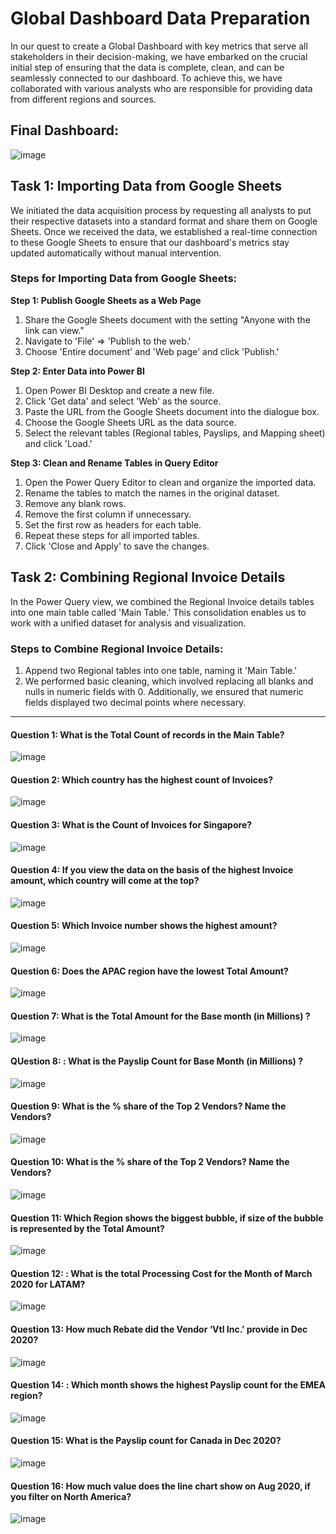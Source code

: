 # Global Dashboard Data Preparation

In our quest to create a Global Dashboard with key metrics that serve all stakeholders in their decision-making, we have embarked on the crucial initial step of ensuring that the data is complete, clean, and can be seamlessly connected to our dashboard. To achieve this, we have collaborated with various analysts who are responsible for providing data from different regions and sources.

## Final Dashboard:
![image](https://github.com/sanjanapaluri/Powerbi_Projects/assets/127730680/6eb45469-1cb5-4899-a193-28d08cea7b18)


## Task 1: Importing Data from Google Sheets

We initiated the data acquisition process by requesting all analysts to put their respective datasets into a standard format and share them on Google Sheets. Once we received the data, we established a real-time connection to these Google Sheets to ensure that our dashboard's metrics stay updated automatically without manual intervention.

### Steps for Importing Data from Google Sheets:

**Step 1: Publish Google Sheets as a Web Page**
1. Share the Google Sheets document with the setting "Anyone with the link can view."
2. Navigate to 'File' => 'Publish to the web.'
3. Choose 'Entire document' and 'Web page' and click 'Publish.'

**Step 2: Enter Data into Power BI**
1. Open Power BI Desktop and create a new file.
2. Click 'Get data' and select 'Web' as the source.
3. Paste the URL from the Google Sheets document into the dialogue box.
4. Choose the Google Sheets URL as the data source.
5. Select the relevant tables (Regional tables, Payslips, and Mapping sheet) and click 'Load.'

**Step 3: Clean and Rename Tables in Query Editor**
1. Open the Power Query Editor to clean and organize the imported data.
2. Rename the tables to match the names in the original dataset.
3. Remove any blank rows.
4. Remove the first column if unnecessary.
5. Set the first row as headers for each table.
6. Repeat these steps for all imported tables.
7. Click 'Close and Apply' to save the changes.

## Task 2: Combining Regional Invoice Details

In the Power Query view, we combined the Regional Invoice details tables into one main table called 'Main Table.' This consolidation enables us to work with a unified dataset for analysis and visualization.

### Steps to Combine Regional Invoice Details:

1. Append two Regional tables into one table, naming it 'Main Table.'
2. We performed basic cleaning, which involved replacing all blanks and nulls in numeric fields with 0. Additionally, we ensured that numeric fields displayed two decimal points where necessary.

----------------------------------------------------------------------------------------------------------------

#### Question 1: What is the Total Count of records in the Main Table?
![image](https://github.com/sanjanapaluri/Powerbi_Projects/assets/127730680/62ac5f93-f99a-40d8-840f-c9c2254bf5a3)

#### Question 2: Which country has the highest count of Invoices?
![image](https://github.com/sanjanapaluri/Powerbi_Projects/assets/127730680/9a4dcf28-cf01-492c-b8b1-dcbda4c181c9)

#### Question 3: What is the Count of Invoices for Singapore?
![image](https://github.com/sanjanapaluri/Powerbi_Projects/assets/127730680/a5e3734d-cdc5-4e6e-b92f-70a34513108d)

#### Question 4: If you view the data on the basis of the highest Invoice amount, which country will come at the top?
![image](https://github.com/sanjanapaluri/Powerbi_Projects/assets/127730680/e220ba67-43aa-4164-ac9d-e9adfa54ace7)

#### Question 5: Which Invoice number shows the highest amount?
![image](https://github.com/sanjanapaluri/Powerbi_Projects/assets/127730680/9c9aef3b-e07a-4394-a389-535ab9b7e691)


#### Question 6: Does the APAC region have the lowest Total Amount?
![image](https://github.com/sanjanapaluri/Powerbi_Projects/assets/127730680/8815bdda-96cb-4dc0-8372-b45f2f93a659)

#### Question 7: What is the Total Amount for the Base month (in Millions) ?
![image](https://github.com/sanjanapaluri/Powerbi_Projects/assets/127730680/ba8c614e-7233-4056-b695-0f4a125b821d)

#### QUestion 8: : What is the Payslip Count for Base Month (in Millions) ?
![image](https://github.com/sanjanapaluri/Powerbi_Projects/assets/127730680/060ffe44-5e71-40e3-9355-90eaac65af6d)

#### Question 9: What is the % share of the Top 2 Vendors? Name the Vendors?
![image](https://github.com/sanjanapaluri/Powerbi_Projects/assets/127730680/a9b2f573-a886-4e94-9574-63b5113aa68c)

#### Question 10: What is the % share of the Top 2 Vendors? Name the Vendors?
![image](https://github.com/sanjanapaluri/Powerbi_Projects/assets/127730680/8db3eccc-4f51-4227-affe-36e3f4cf9f6f)

#### Question 11: Which Region shows the biggest bubble, if size of the bubble is represented by the Total Amount?
![image](https://github.com/sanjanapaluri/Powerbi_Projects/assets/127730680/32b46e03-3333-43a4-a608-b152857b8345)

#### Question 12: : What is the total Processing Cost for the Month of March 2020 for LATAM?
![image](https://github.com/sanjanapaluri/Powerbi_Projects/assets/127730680/0a545baa-c345-4c06-95c7-d939c3688dfa)

#### Question 13: How much Rebate did the Vendor ‘Vtl Inc.’ provide in Dec 2020?
![image](https://github.com/sanjanapaluri/Powerbi_Projects/assets/127730680/c6bb857f-e1e6-439c-ac60-1a66a3bc382a)

#### Question 14: : Which month shows the highest Payslip count for the EMEA region?
![image](https://github.com/sanjanapaluri/Powerbi_Projects/assets/127730680/40ba921c-5906-4065-8425-3ba5766fb869)

#### Question 15: What is the Payslip count for Canada in Dec 2020?
![image](https://github.com/sanjanapaluri/Powerbi_Projects/assets/127730680/22eb23dc-c2ee-48e6-9615-0abb86e3bd7f)

#### Question 16: How much value does the line chart show on Aug 2020, if you filter on North America?
![image](https://github.com/sanjanapaluri/Powerbi_Projects/assets/127730680/d130259a-4eb4-4acb-97f0-c530c1b64d3a)
